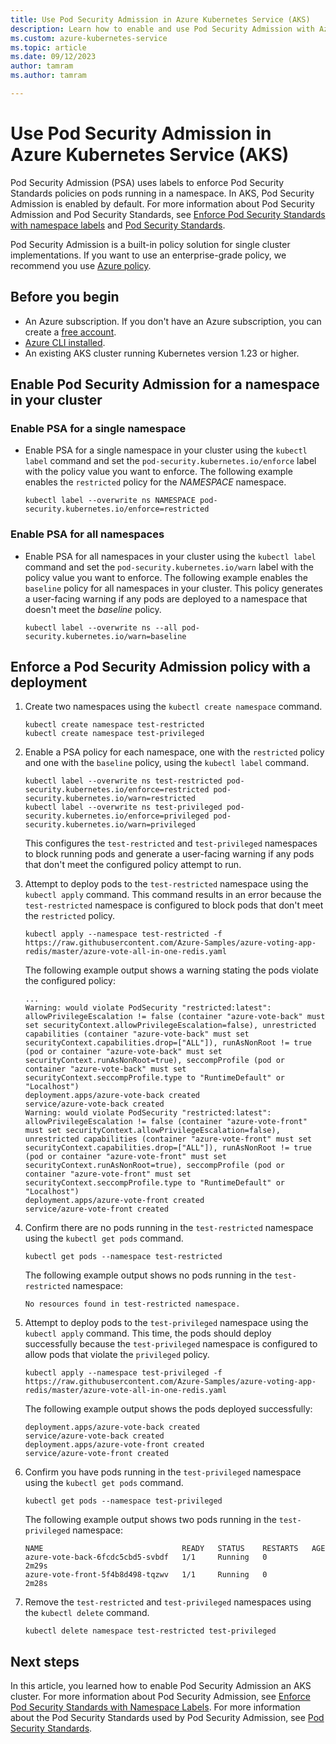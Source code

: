 ```yaml
---
title: Use Pod Security Admission in Azure Kubernetes Service (AKS)
description: Learn how to enable and use Pod Security Admission with Azure Kubernetes Service (AKS).
ms.custom: azure-kubernetes-service
ms.topic: article
ms.date: 09/12/2023
author: tamram
ms.author: tamram

---
```


# Use Pod Security Admission in Azure Kubernetes Service (AKS)

Pod Security Admission (PSA) uses labels to enforce Pod Security Standards policies on pods running in a namespace. In AKS, Pod Security Admission is enabled by default. For more information about Pod Security Admission and Pod Security Standards, see [Enforce Pod Security Standards with namespace labels][kubernetes-psa] and [Pod Security Standards][kubernetes-pss].

Pod Security Admission is a built-in policy solution for single cluster implementations. If you want to use an enterprise-grade policy, we recommend you use [Azure policy](use-azure-policy.md).

## Before you begin

- An Azure subscription. If you don't have an Azure subscription, you can create a [free account](https://azure.microsoft.com/free).
- [Azure CLI installed](/cli/azure/install-azure-cli).
- An existing AKS cluster running Kubernetes version 1.23 or higher.

## Enable Pod Security Admission for a namespace in your cluster

### Enable PSA for a single namespace

- Enable PSA for a single namespace in your cluster using the `kubectl label` command and set the `pod-security.kubernetes.io/enforce` label with the policy value you want to enforce. The following example enables the `restricted` policy for the *NAMESPACE* namespace.

    ```azurecli-interactive
    kubectl label --overwrite ns NAMESPACE pod-security.kubernetes.io/enforce=restricted
    ```

### Enable PSA for all namespaces

- Enable PSA for all namespaces in your cluster using the `kubectl label` command and set the `pod-security.kubernetes.io/warn` label with the policy value you want to enforce. The following example enables the `baseline` policy for all namespaces in your cluster. This policy generates a user-facing warning if any pods are deployed to a namespace that doesn't meet the *baseline* policy.

    ```azurecli-interactive
    kubectl label --overwrite ns --all pod-security.kubernetes.io/warn=baseline
    ```

## Enforce a Pod Security Admission policy with a deployment

1. Create two namespaces using the `kubectl create namespace` command.

    ```azurecli-interactive
    kubectl create namespace test-restricted
    kubectl create namespace test-privileged
    ```

1. Enable a PSA policy for each namespace, one with the `restricted` policy and one with the `baseline` policy, using the `kubectl label` command.

    ```azurecli-interactive
    kubectl label --overwrite ns test-restricted pod-security.kubernetes.io/enforce=restricted pod-security.kubernetes.io/warn=restricted
    kubectl label --overwrite ns test-privileged pod-security.kubernetes.io/enforce=privileged pod-security.kubernetes.io/warn=privileged
    ```

    This configures the `test-restricted` and `test-privileged` namespaces to block running pods and generate a user-facing warning if any pods that don't meet the configured policy attempt to run.

1. Attempt to deploy pods to the `test-restricted` namespace using the `kubectl apply` command. This command results in an error because the `test-restricted` namespace is configured to block pods that don't meet the `restricted` policy.

    ```azurecli-interactive
    kubectl apply --namespace test-restricted -f https://raw.githubusercontent.com/Azure-Samples/azure-voting-app-redis/master/azure-vote-all-in-one-redis.yaml
    ```

    The following example output shows a warning stating the pods violate the configured policy:

    ```output
    ...
    Warning: would violate PodSecurity "restricted:latest": allowPrivilegeEscalation != false (container "azure-vote-back" must set securityContext.allowPrivilegeEscalation=false), unrestricted capabilities (container "azure-vote-back" must set securityContext.capabilities.drop=["ALL"]), runAsNonRoot != true (pod or container "azure-vote-back" must set securityContext.runAsNonRoot=true), seccompProfile (pod or container "azure-vote-back" must set securityContext.seccompProfile.type to "RuntimeDefault" or "Localhost")
    deployment.apps/azure-vote-back created
    service/azure-vote-back created
    Warning: would violate PodSecurity "restricted:latest": allowPrivilegeEscalation != false (container "azure-vote-front" must set securityContext.allowPrivilegeEscalation=false), unrestricted capabilities (container "azure-vote-front" must set securityContext.capabilities.drop=["ALL"]), runAsNonRoot != true (pod or container "azure-vote-front" must set securityContext.runAsNonRoot=true), seccompProfile (pod or container "azure-vote-front" must set securityContext.seccompProfile.type to "RuntimeDefault" or "Localhost")
    deployment.apps/azure-vote-front created
    service/azure-vote-front created
    ```

1. Confirm there are no pods running in the `test-restricted` namespace using the `kubectl get pods` command.

    ```azurecli-interactive
    kubectl get pods --namespace test-restricted
    ```

    The following example output shows no pods running in the `test-restricted` namespace:

    ```output
    No resources found in test-restricted namespace.
    ```

1. Attempt to deploy pods to the `test-privileged` namespace using the `kubectl apply` command. This time, the pods should deploy successfully because the `test-privileged` namespace is configured to allow pods that violate the `privileged` policy.

    ```azurecli-interactive
    kubectl apply --namespace test-privileged -f https://raw.githubusercontent.com/Azure-Samples/azure-voting-app-redis/master/azure-vote-all-in-one-redis.yaml
    ```

    The following example output shows the pods deployed successfully:

    ```output
    deployment.apps/azure-vote-back created
    service/azure-vote-back created
    deployment.apps/azure-vote-front created
    service/azure-vote-front created
    ```

1. Confirm you have pods running in the `test-privileged` namespace using the `kubectl get pods` command.

    ```azurecli-interactive
    kubectl get pods --namespace test-privileged
    ```

    The following example output shows two pods running in the `test-privileged` namespace:

    ```output
    NAME                               READY   STATUS    RESTARTS   AGE
    azure-vote-back-6fcdc5cbd5-svbdf   1/1     Running   0          2m29s
    azure-vote-front-5f4b8d498-tqzwv   1/1     Running   0          2m28s
    ```

1. Remove the `test-restricted` and `test-privileged` namespaces using the `kubectl delete` command.

    ```azurecli-interactive
    kubectl delete namespace test-restricted test-privileged
    ```

## Next steps

In this article, you learned how to enable Pod Security Admission an AKS cluster. For more information about Pod Security Admission, see [Enforce Pod Security Standards with Namespace Labels][kubernetes-psa]. For more information about the Pod Security Standards used by Pod Security Admission, see [Pod Security Standards][kubernetes-pss].

<!-- LINKS - Internal -->
[kubernetes-psa]: https://kubernetes.io/docs/tasks/configure-pod-container/enforce-standards-namespace-labels/
[kubernetes-pss]: https://kubernetes.io/docs/concepts/security/pod-security-standards/

